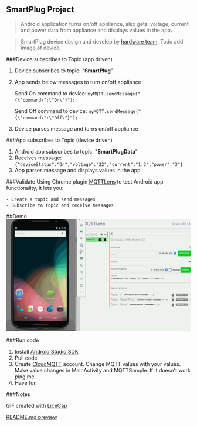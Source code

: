 SmartPlug Project
-

>Android application turns on/off appliance, also gets: voltage, current and power data from appliance and displays values in the app.

>SmartPlug device design and develop by [hardware team](https://github.com/hsrascon/SmartPlug/blob/master/Firmware/WL1/ArduinoCode/SmartPlugWL1_V04.ino). Todo add image of device.


###Device subscribes to Topic (app driven)

1. Device subscribes to topic: "**SmartPlug**"
2. App sends below messages to turn on/off appliance

    Send On command to device:
`myMQTT.sendMessage("{\"command\":\"On\"}");`

    Send Off command to device:
`myMQTT.sendMessage("{\"command\":\"Off\"}");`

3. Device parses message and turns on/off appliance


###App subscribes to Topic (device driven)
1. Android app subscribes to topic: "**SmartPlugData**"
2. Receives message:
 `{"deviceStatus":"On","voltage":"22","current":"1.3","power":"3"}`
3. App parses message and displays values in the app


###Validate
Using Chrome plugin [MQTTLens](https://chrome.google.com/webstore/detail/mqttlens/hemojaaeigabkbcookmlgmdigohjobjm?hl=en) to test Android app functionality,
it lets you:

    - Create a topic and send messages
    - Subscribe to topic and receive messages


##Demo 
<img src='SmartPlug1.gif' title='Video Walkthrough' width='' alt='Video Walkthrough' />


###Run code

1. Install [Android Studio SDK](https://developer.android.com/studio/install.html)
2. Pull code
3. Create [CloudMQTT](https://api.cloudmqtt.com/sso/cloudmqtt/websocket) account. Change MQTT values with your values. Make value changes in MainActivity and MQTTSample. If it doesn't work ping me.
4. Have fun


###Notes



GIF created with [LiceCap](http://www.cockos.com/licecap/)

[README.md preview](http://tmpvar.com/markdown.html)